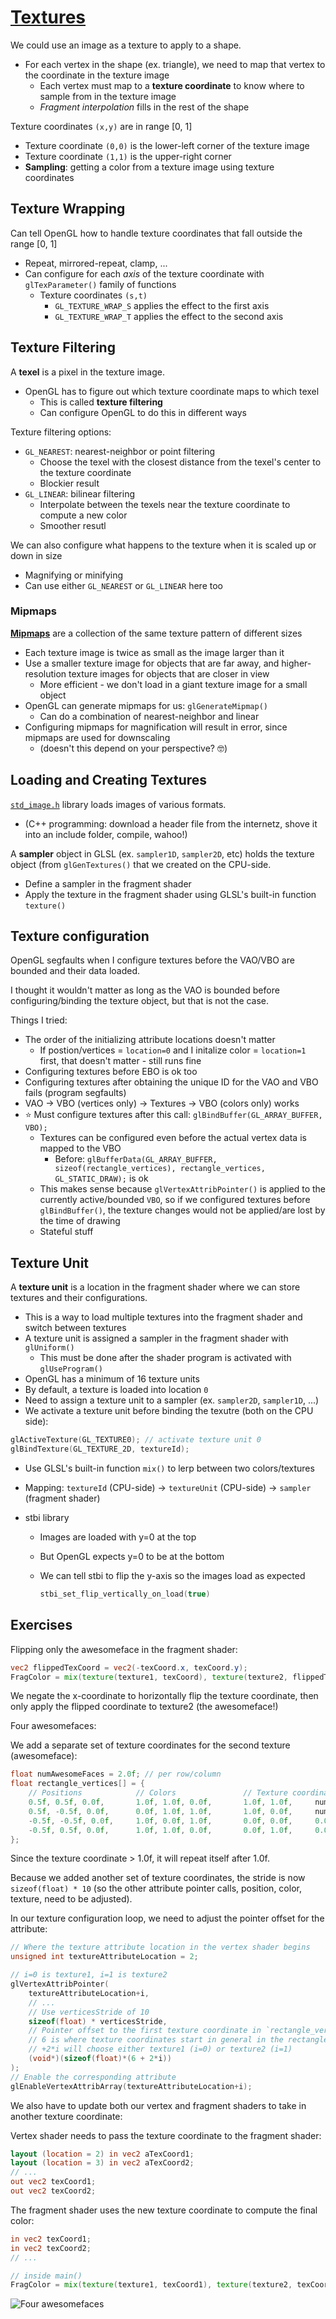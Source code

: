 # [Textures](https://learnopengl.com/Getting-started/Textures)

We could use an image as a texture to apply to a shape.
* For each vertex in the shape (ex. triangle), we need to map that vertex to the coordinate in the texture image
  * Each vertex must map to a **texture coordinate** to know where to sample from in the texture image
  * *Fragment interpolation* fills in the rest of the shape

Texture coordinates `(x,y)` are in range [0, 1]
* Texture coordinate `(0,0)` is the lower-left corner of the texture image
* Texture coordinate `(1,1)` is the upper-right corner
* **Sampling**: getting a color from a texture image using texture coordinates


## Texture Wrapping

Can tell OpenGL how to handle texture coordinates that fall outside the range [0, 1]
* Repeat, mirrored-repeat, clamp, ...
* Can configure for each *axis* of the texture coordinate with `glTexParameter()` family of functions
  * Texture coordinates `(s,t)`
    * `GL_TEXTURE_WRAP_S` applies the effect to the first axis
    * `GL_TEXTURE_WRAP_T` applies the effect to the second axis


## Texture Filtering

A **texel** is a pixel in the texture image.
* OpenGL has to figure out which texture coordinate maps to which texel
  * This is called **texture filtering**
  * Can configure OpenGL to do this in different ways

Texture filtering options:
* `GL_NEAREST`: nearest-neighbor or point filtering
  * Choose the texel with the closest distance from the texel's center to the texture coordinate
  * Blockier result
* `GL_LINEAR`: bilinear filtering
  * Interpolate between the texels near the texture coordinate to compute a new color
  * Smoother resutl

We can also configure what happens to the texture when it is scaled up or down in size
* Magnifying or minifying
* Can use either `GL_NEAREST` or `GL_LINEAR` here too

### Mipmaps

[**Mipmaps**](https://en.wikipedia.org/wiki/Mipmap) are a collection of the same texture pattern of different sizes
* Each texture image is twice as small as the image larger than it
* Use a smaller texture image for objects that are far away, and higher-resolution texture images for objects that are closer in view
  * More efficient - we don't load in a giant texture image for a small object
* OpenGL can generate mipmaps for us: `glGenerateMipmap()`
  * Can do a combination of nearest-neighbor and linear
* Configuring mipmaps for magnification will result in error, since mipmaps are used for downscaling
  * (doesn't this depend on your perspective? 🤓)

## Loading and Creating Textures

[`std_image.h`](https://github.com/nothings/stb/blob/master/stb_image.h) library loads images of various formats.
* (C++ programming: download a header file from the internetz, shove it into an include folder, compile, wahoo!)

A **sampler** object in GLSL (ex. `sampler1D`, `sampler2D`, etc) holds the texture object (from `glGenTextures()` that we created on the CPU-side.
* Define a sampler in the fragment shader
* Apply the texture in the fragment shader using GLSL's built-in function `texture()`

## Texture configuration
OpenGL segfaults when I configure textures before the VAO/VBO are bounded and their data loaded.

I thought it wouldn't matter as long as the VAO is bounded before configuring/binding the texture object, but that is not the case.

Things I tried:
* The order of the initializing attribute locations doesn't matter
  * If postion/vertices = `location=0` and I initalize color = `location=1` first, that doesn't matter - still runs fine
* Configuring textures before EBO is ok too
* Configuring textures after obtaining the unique ID for the VAO and VBO fails (program segfaults)
* VAO -> VBO (vertices only) -> Textures -> VBO (colors only) works
* ⭐ Must configure textures after this call: `glBindBuffer(GL_ARRAY_BUFFER, VBO);`
  * Textures can be configured even before the actual vertex data is mapped to the VBO
    * Before: `glBufferData(GL_ARRAY_BUFFER, sizeof(rectangle_vertices), rectangle_vertices, GL_STATIC_DRAW);` is ok
  * This makes sense because `glVertexAttribPointer()` is applied to the currently active/bounded `VBO`, so if we configured textures before `glBindBuffer()`, the texture changes would not be applied/are lost by the time of drawing
  * Stateful stuff

## Texture Unit
A **texture unit** is a location in the fragment shader where we can store textures and their configurations.
* This is a way to load multiple textures into the fragment shader and switch between textures
* A texture unit is assigned a sampler in the fragment shader with `glUniform()`
  * This must be done after the shader program is activated with `glUseProgram()`
* OpenGL has a minimum of 16 texture units
* By default, a texture is loaded into location `0`
* Need to assign a texture unit to a sampler (ex. `sampler2D`, `sampler1D`, ...)
* We activate a texture unit before binding the texutre (both on the CPU side):

```cpp
glActiveTexture(GL_TEXTURE0); // activate texture unit 0
glBindTexture(GL_TEXTURE_2D, textureId);
```

* Use GLSL's built-in function `mix()` to lerp between two colors/textures
* Mapping: `textureId` (CPU-side) -> `textureUnit` (CPU-side) -> `sampler` (fragment shader)

* stbi library
  * Images are loaded with y=0 at the top
  * But OpenGL expects y=0 to be at the bottom
  * We can tell stbi to flip the y-axis so the images load as expected

    ```cpp
    stbi_set_flip_vertically_on_load(true)
    ```

## Exercises

Flipping only the awesomeface in the fragment shader:
```glsl
vec2 flippedTexCoord = vec2(-texCoord.x, texCoord.y);
FragColor = mix(texture(texture1, texCoord), texture(texture2, flippedTexCoord), 0.3);
```
We negate the x-coordinate to horizontally flip the texture coordinate, then only apply the flipped coordinate to texture2 (the awesomeface!)

Four awesomefaces:

We add a separate set of texture coordinates for the second texture (awesomeface):
```cpp
float numAwesomeFaces = 2.0f; // per row/column
float rectangle_vertices[] = {
    // Positions            // Colors               // Texture coordinates
    0.5f, 0.5f, 0.0f,       1.0f, 1.0f, 0.0f,       1.0f, 1.0f,     numAwesomeFaces, numAwesomeFaces,   // top-right
    0.5f, -0.5f, 0.0f,      0.0f, 1.0f, 1.0f,       1.0f, 0.0f,     numAwesomeFaces, 0.0f,              // bottom-right
    -0.5f, -0.5f, 0.0f,     1.0f, 0.0f, 1.0f,       0.0f, 0.0f,     0.0f, 0.0f,                         // bottom-left
    -0.5f, 0.5f, 0.0f,      1.0f, 1.0f, 0.0f,       0.0f, 1.0f,     0.0f, numAwesomeFaces               // top-right
};
```
Since the texture coordinate > 1.0f, it will repeat itself after 1.0f.

Because we added another set of texture coordinates, the stride is now `sizeof(float) * 10` (so the other attribute pointer calls, position, color, texture, need to be adjusted).

In our texture configuration loop, we need to adjust the pointer offset for the attribute:
```cpp
// Where the texture attribute location in the vertex shader begins
unsigned int textureAttributeLocation = 2;

// i=0 is texture1, i=1 is texture2
glVertexAttribPointer(
    textureAttributeLocation+i,
    // ...
    // Use verticesStride of 10
    sizeof(float) * verticesStride,
    // Pointer offset to the first texture coordinate in `rectangle_vertices`
    // 6 is where texture coordinates start in general in the rectangle_vertices array
    // +2*i will choose either texture1 (i=0) or texture2 (i=1)
    (void*)(sizeof(float)*(6 + 2*i))
);
// Enable the corresponding attribute
glEnableVertexAttribArray(textureAttributeLocation+i);
```

We also have to update both our vertex and fragment shaders to take in another texture coordinate:

Vertex shader needs to pass the texture coordinate to the fragment shader:
```glsl
layout (location = 2) in vec2 aTexCoord1;
layout (location = 3) in vec2 aTexCoord2;
// ...
out vec2 texCoord1;
out vec2 texCoord2;
```

The fragment shader uses the new texture coordinate to compute the final color:
```glsl
in vec2 texCoord1;
in vec2 texCoord2;
// ...

// inside main()
FragColor = mix(texture(texture1, texCoord1), texture(texture2, texCoord2), 0.3);
```

![Four awesomefaces](images/four-awesomefaces.png)

